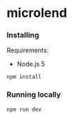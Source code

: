 # microlend

### Installing

Requirements:
* Node.js 5

```
npm install
```

### Running locally

```
npm run dev
```
